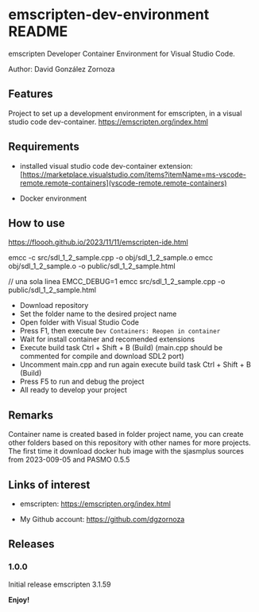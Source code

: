 # emscripten-dev-environment README

emscripten Developer Container Environment for Visual Studio Code.

Author: David González Zornoza

## Features

Project to set up a development environment for emscripten, in a visual studio code dev-container.
<https://emscripten.org/index.html>

## Requirements

- installed visual studio code dev-container extension:
  [https://marketplace.visualstudio.com/items?itemName=ms-vscode-remote.remote-containers](vscode-remote.remote-containers)

- Docker environment

## How to use

https://floooh.github.io/2023/11/11/emscripten-ide.html


emcc -c src/sdl_1_2_sample.cpp -o obj/sdl_1_2_sample.o
emcc obj/sdl_1_2_sample.o -o public/sdl_1_2_sample.html

// una sola linea
EMCC_DEBUG=1 emcc src/sdl_1_2_sample.cpp -o public/sdl_1_2_sample.html


- Download repository
- Set the folder name to the desired project name
- Open folder with Visual Studio Code
- Press F1, then execute `Dev Containers: Reopen in container`
- Wait for install container and recomended extensions
- Execute build task Ctrl + Shift + B (Build) (main.cpp should be commented for compile and download SDL2 port)
- Uncomment main.cpp and run again execute build task Ctrl + Shift + B (Build)
- Press F5 to run and debug the project
- All ready to develop your project

## Remarks

Container name is created based in folder project name, you can create other folders based on this repository with other names for more projects.
The first time it download docker hub image with the sjasmplus sources from 2023-009-05 and PASMO 0.5.5

## Links of interest

- emscripten: <https://emscripten.org/index.html>

- My Github account: <https://github.com/dgzornoza>

## Releases

### 1.0.0

Initial release emscripten 3.1.59

**Enjoy!**
